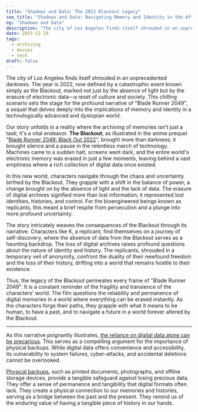 ```yaml
---
title: "Shadows and Data: The 2022 Blackout Legacy"
seo_title: "Shadows and Data: Navigating Memory and Identity in the Aftermath of the 2022 Blackout"
og: "Shadows and Data"
description: "The city of Los Angeles finds itself shrouded in an unprecedented darkness. The year is 2022, now defined by a catastrophic event known simply as the Blackout, marked not just by the absence of light but by the erasure of electronic data—a reset of culture and society."
date: 2023-12-19
tags:
  - archiving
  - movies
  - tech
draft: false
---
```


The city of Los Angeles finds itself shrouded in an unprecedented darkness. The year is 2022, now defined by a catastrophic event known simply as the Blackout, marked not just by the absence of light but by the erasure of electronic data—a reset of culture and society. This chilling scenario sets the stage for the profound narrative of "Blade Runner 2049", a sequel that delves deeply into the implications of memory and identity in a technologically advanced and dystopian world.

Our story unfolds in a reality where the archiving of memories isn't just a task; it's a vital endeavor. **The Blackout**, as illustrated in the anime prequel "[Blade Runner 2049: Black Out 2022](https://www.themoviedb.org/movie/475946)", brought more than darkness; it brought silence and a pause in the relentless march of technology. Machines came to a sudden halt, screens went dark, and the entire world's electronic memory was erased in just a few moments, leaving behind a vast emptiness where a rich collection of digital data once existed.

In this new world, characters navigate through the chaos and uncertainty birthed by the Blackout. They grapple with a shift in the balance of power, a change brought on by the absence of light and the lack of data. The erasure of digital archives signified more than lost information; it represented lost identities, histories, and control. For the bioengineered beings known as replicants, this meant a brief respite from persecution and a plunge into more profound uncertainty.

The story intricately weaves the consequences of the Blackout through its narrative. Characters like K, a replicant, find themselves on a journey of self-discovery, where the absence of data from the Blackout serves as a haunting backdrop. The loss of digital archives raises profound questions about the nature of identity and history. The replicants, shrouded in a temporary veil of anonymity, confront the duality of their newfound freedom and the loss of their history, drifting into a world that remains hostile to their existence.

Thus, the legacy of the Blackout permeates every frame of "Blade Runner 2049". It is a constant reminder of the fragility and transience of the characters' world. The film questions the reliability and permanence of digital memories in a world where everything can be erased instantly. As the characters forge their paths, they grapple with what it means to be human, to have a past, and to navigate a future in a world forever altered by the Blackout.

---

As this narrative poignantly illustrates, [the reliance on digital data alone can be precarious](/posts/the-ephemeral-web/). This serves as a compelling argument for the importance of physical backups. While digital data offers convenience and accessibility, its vulnerability to system failures, cyber-attacks, and accidental deletions cannot be overlooked.

[Physical backups](/posts/the-case-for-physical-media/), such as printed documents, photographs, and offline storage devices, provide a tangible safeguard against losing precious data. They offer a sense of permanence and tangibility that digital formats often lack. They create a physical connection to our memories and histories, serving as a bridge between the past and the present. They remind us of the enduring value of having a tangible piece of history in our hands.
